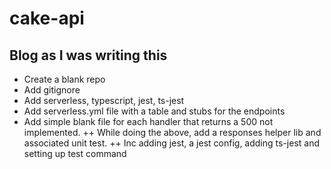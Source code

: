 # cake-api

## Blog as I was writing this

+ Create a blank repo
+ Add gitignore
+ Add serverless, typescript, jest, ts-jest
+ Add serverless.yml file with a table and stubs for the endpoints
+ Add simple blank file for each handler that returns a 500 not implemented.
    ++ While doing the above, add a responses helper lib and associated unit test.
    ++ Inc adding jest, a jest config, adding ts-jest and setting up test command

